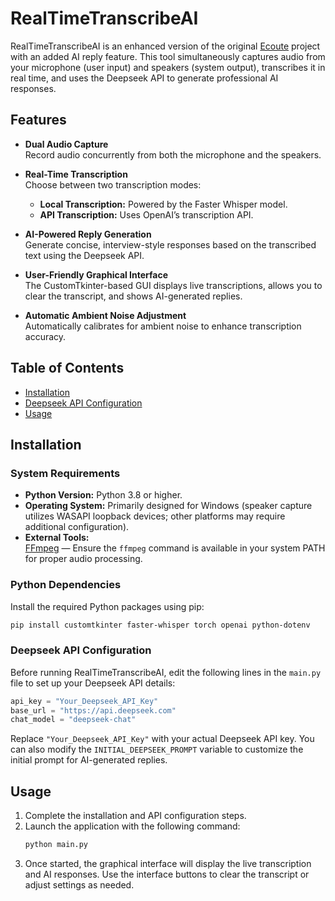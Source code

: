 # RealTimeTranscribeAI

RealTimeTranscribeAI is an enhanced version of the original [Ecoute](https://github.com/SevaSk/ecoute) project with an added AI reply feature. This tool simultaneously captures audio from your microphone (user input) and speakers (system output), transcribes it in real time, and uses the Deepseek API to generate professional AI responses.

## Features

- **Dual Audio Capture**  
  Record audio concurrently from both the microphone and the speakers.

- **Real-Time Transcription**  
  Choose between two transcription modes:
  - **Local Transcription:** Powered by the Faster Whisper model.
  - **API Transcription:** Uses OpenAI’s transcription API.

- **AI-Powered Reply Generation**  
  Generate concise, interview-style responses based on the transcribed text using the Deepseek API.

- **User-Friendly Graphical Interface**  
  The CustomTkinter-based GUI displays live transcriptions, allows you to clear the transcript, and shows AI-generated replies.

- **Automatic Ambient Noise Adjustment**  
  Automatically calibrates for ambient noise to enhance transcription accuracy.

## Table of Contents

- [Installation](#installation)
- [Deepseek API Configuration](#deepseek-api-configuration)
- [Usage](#usage)

## Installation

### System Requirements

- **Python Version:** Python 3.8 or higher.
- **Operating System:** Primarily designed for Windows (speaker capture utilizes WASAPI loopback devices; other platforms may require additional configuration).
- **External Tools:**  
  [FFmpeg](https://ffmpeg.org) — Ensure the `ffmpeg` command is available in your system PATH for proper audio processing.

### Python Dependencies

Install the required Python packages using pip:

```bash
pip install customtkinter faster-whisper torch openai python-dotenv
```

### Deepseek API Configuration

Before running RealTimeTranscribeAI, edit the following lines in the `main.py` file to set up your Deepseek API details:

```python
api_key = "Your_Deepseek_API_Key"
base_url = "https://api.deepseek.com"
chat_model = "deepseek-chat"
```

Replace `"Your_Deepseek_API_Key"` with your actual Deepseek API key. You can also modify the `INITIAL_DEEPSEEK_PROMPT` variable to customize the initial prompt for AI-generated replies.

## Usage

1. Complete the installation and API configuration steps.
2. Launch the application with the following command:
   ```bash
   python main.py
   ```
3. Once started, the graphical interface will display the live transcription and AI responses. Use the interface buttons to clear the transcript or adjust settings as needed.